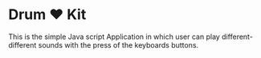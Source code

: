 # Drum ❤️ Kit
This is the simple Java script Application in which user can play different-different sounds with the press of the keyboards buttons.
